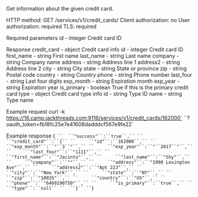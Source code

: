Get information about the given credit card.

HTTP method: GET /services/v1/credit_cards/<id>
Client authorization: no
User authorization: required
TLS: required

Required parameters
 id - integer Credit card ID

Response
 credit_card - object Credit card info
  id  - integer Credit card ID
  first_name - string First name
  last_name - string Last name
  company - string Company name
  address - string Address line 1
  address2 - string Address line 2
  city  - string City
  state  - string State or province
  zip  - string Postal code
  country - string Country
  phone  - string Phone number
  last_four - string Last four digits
  exp_month - string Expiration month
  exp_year - string Expiration year
  is_primary - boolean True if this is the primary credit card
  type  - object Credit card type info
   id  - string Type ID
   name  - string Type name

Example request
        curl -k https://16.camp.jackthreads.com:9116/services/v1/credit_cards/162000`
``?oauth_token=fb18fc25e7e41608dadddcf567e9fe22`

Example response
        {`
``  ``"success"``:``true``,``
``  ``"credit_card"``:``{``
``     ``"id"``:``162000``,``
``     ``"exp_month"``:``"``3``"``,``
``     ``"exp_year"``:``"``2017``"``,``
``     ``"last_four"``:``"1111"``,``
``     ``"first_name"``:``"Jacinto"``,``
``     ``"last_name"``:``"Shy"``,``
``     ``"company"``:``""``,``
``     ``"address"``:``"1990 Lexington Ave"``,``
``     ``"address2"``:``"Apt 22J"``,``
``     ``"city"``:``"New York"``,``
``     ``"state"``:``"NY"``,``
``     ``"zip"``:``"10035"``,``
``     ``"country"``:``"US"``,``
``     ``"phone"``:``"6469190750"``,``
``     ``"is_primary"``:``true``,``
``     ``"type"``:``null``
``  ``}``
``}`